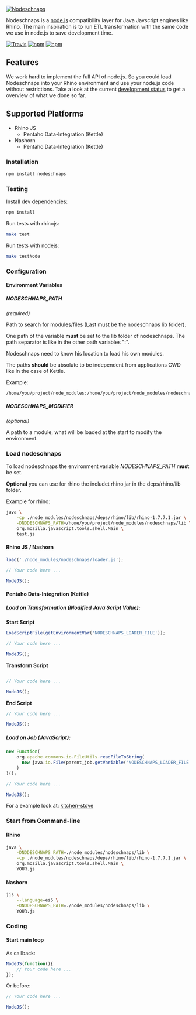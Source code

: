 [![Nodeschnaps](https://raw.githubusercontent.com/killmag10/nodeschnaps/master/docs/assets/teaser.png)]()

Nodeschnaps is a [node.js](http://nodejs.org) compatibility layer for Java
Javscript engines like Rhino.
The main inspiration is to run ETL transformation with the same code we use
in node.js to save development time.

[![Travis](https://img.shields.io/travis/killmag10/nodeschnaps/master.svg)](https://travis-ci.org/killmag10/nodeschnaps)
[![npm](https://img.shields.io/npm/dm/nodeschnaps.svg)](https://www.npmjs.com/package/nodeschnaps)
[![npm](https://img.shields.io/npm/v/nodeschnaps.svg)](https://www.npmjs.com/package/nodeschnaps)

## Features

We work hard to implement the full API of node.js. So you could load
Nodeschnaps into your Rhino environment and use your node.js code without
restrictions. Take a look at the current
[development status](https://github.com/killmag10/nodeschnaps/blob/master/docs/status.md)
to get a overview of what we done so far.

## Supported Platforms

* Rhino JS
    * Pentaho Data-Integration (Kettle)
* Nashorn
    * Pentaho Data-Integration (Kettle)

### Installation

```sh
npm install nodeschnaps
```

### Testing

Install dev dependencies:
```sh
npm install
```

Run tests with rhinojs:
```sh
make test
```

Run tests with nodejs:
```sh
make testNode
```

### Configuration

#### Environment Variables

##### NODESCHNAPS_PATH
*(required)*

Path to search for modules/files (Last must be the nodeschnaps lib folder).

One path of the variable **must** be set to the lib folder of nodeschnaps.
The path separator is like in the other path variables ":".

Nodeschnaps need to know his location to load his own modules.

The paths **should** be absolute to be independent from applications CWD like in the case of Kettle.

Example:
```
/home/you/project/node_modules:/home/you/project/node_modules/nodeschnaps/lib
```

##### NODESCHNAPS_MODIFIER
*(optional)*

A path to a module, what will be loaded at the start to modify the environment.

### Load nodeschnaps

To load nodeschnaps the environment variable *NODESCHNAPS_PATH* **must** be set.

**Optional** you can use for rhino the includet rhino jar in the deps/rhino/lib folder.

Example for rhino:
```sh
java \
    -cp ./node_modules/nodeschnaps/deps/rhino/lib/rhino-1.7.7.1.jar \
    -DNODESCHNAPS_PATH=/home/you/project/node_modules/nodeschnaps/lib \
    org.mozilla.javascript.tools.shell.Main \
    test.js
```

#### Rhino JS / Nashorn

```js
load('./node_modules/nodeschnaps/loader.js');

// Your code here ...

NodeJS();
```

#### Pentaho Data-Integration (Kettle)

##### Load on Transformation (Modified Java Script Value):

**Start Script**
```js
LoadScriptFile(getEnvironmentVar('NODESCHNAPS_LOADER_FILE'));

// Your code here ...

NodeJS();
```
**Transform Script**
```js

// Your code here ...

NodeJS();
```

**End Script**
```js
// Your code here ...

NodeJS();
```

##### Load on Job (JavaScript):

```js
new Function(
    org.apache.commons.io.FileUtils.readFileToString(
      new java.io.File(parent_job.getVariable('NODESCHNAPS_LOADER_FILE'))
    )
)();

// Your code here ...

NodeJS();
```

For a example look at: [kitchen-stove](https://github.com/killmag10/kitchen-stove)

### Start from Command-line

#### Rhino
```sh
java \
    -DNODESCHNAPS_PATH=./node_modules/nodeschnaps/lib \
    -cp ./node_modules/nodeschnaps/deps/rhino/lib/rhino-1.7.7.1.jar \
    org.mozilla.javascript.tools.shell.Main \
    YOUR.js
```

#### Nashorn
```sh
jjs \
    --language=es5 \
    -DNODESCHNAPS_PATH=./node_modules/nodeschnaps/lib \
    YOUR.js
```

### Coding

#### Start main loop
As callback:

```js
NodeJS(function(){
    // Your code here ...
});
```

Or before:

```js
// Your code here ...

NodeJS();
```
